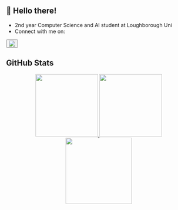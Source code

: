 ## 👋 Hello there!

- 2nd year Computer Science and AI student at Loughborough Uni
- Connect with me on:
<!-- LinkedIn Button -->
<a href="https://www.linkedin.com/in/tobi-fakoya">
  <button class="linkedin-button">
    <img src="https://img.icons8.com/fluent/48/000000/linkedin.png"/>
  </button>
</a>

## GitHub Stats

<div align="center">
  <a href="#">
    <img height="170em" src="https://github-readme-stats.vercel.app/api?username=tobichls&show_icons=true&theme=SolarizedLight&bg_color=f3fc9a&hide_border=true&count_private=true&hide=commits&hide_rank=true&hide_title=false"/>
    <img height="170em" src="https://github-readme-stats.vercel.app/api/top-langs/?username=tobichls&layout=compact&theme=SolarizedLight&bg_color=f3fc9a&hide_border=true&langs_count=8&hide_title=false"/>
    <img height="180em" src="https://github-readme-streak-stats.herokuapp.com/?user=tobichls&theme=SolarizedLight&hide_border=true&background=f3fc9a&card_width=850"/>
  </a>
</div>
